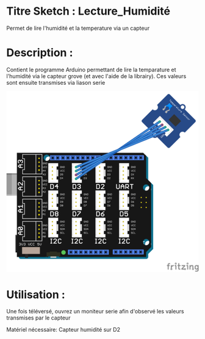 # Titre Sketch : Lecture_Humidité
Permet de lire l'humidité et la temperature via un capteur
# Description :

Contient le programme Arduino permettant de lire la temparature et l'humidité via le capteur grove (et avec l'aide de la librairy).
Ces valeurs sont ensuite transmises via liason serie

![Schéma](https://raw.githubusercontent.com/JustinMartinDev/ProjetArduino_C/master/Lecture_humidite/schema_arduino.png)

# Utilisation :
Une fois téléversé, ouvrez un moniteur serie afin d'observé les valeurs transmises par le capteur

Matériel nécessaire:
Capteur humidité sur D2
